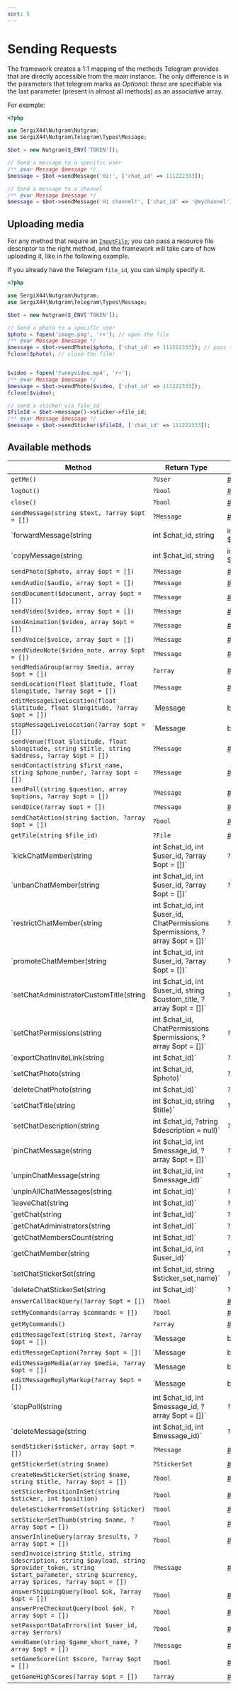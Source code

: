 ```yaml
---
sort: 5
---
```


# Sending Requests

The framework creates a 1:1 mapping of the methods Telegram provides that are directly accessible from the main
instance. The only difference is in the parameters that telegram marks as *Optional*: these are specifiable via the last
parameter (present in almost all methods) as an associative array.

For example:

```php
<?php

use SergiX44\Nutgram\Nutgram;
use SergiX44\Nutgram\Telegram\Types\Message;

$bot = new Nutgram($_ENV['TOKEN']);

// Send a message to a specific user
/** @var Message $message */
$message = $bot->sendMessage('Hi!', ['chat_id' => 111222333]);

// Send a message to a channel
/** @var Message $message */
$message = $bot->sendMessage('Hi channel!', ['chat_id' => '@mychannel']);
```

## Uploading media

For any method that require an [`InputFile`](https://core.telegram.org/bots/api#inputfile), you can pass a resource file
descriptor to the right method, and the framework will take care of how uploading it, like in the following example.

If you already have the Telegram `file_id`, you can simply specify it.

```php
<?php

use SergiX44\Nutgram\Nutgram;
use SergiX44\Nutgram\Telegram\Types\Message;

$bot = new Nutgram($_ENV['TOKEN']);

// Send a photo to a specific user
$photo = fopen('image.png', 'r+'); // open the file
/** @var Message $message */
$message = $bot->sendPhoto($photo, ['chat_id' => 111222333]); // pass the resource
fclose($photo); // close the file!


$video = fopen('funnyvideo.mp4', 'r+');
/** @var Message $message */
$message = $bot->sendPhoto($video, ['chat_id' => 111222333]);
fclose($video);

// send a sticker via file_id
$fileId = $bot->message()->sticker->file_id;
/** @var Message $message */
$message = $bot->sendSticker($fileId, ['chat_id' => 111222333]);
```

## Available methods

| Method | Return Type | Telegram Docs |
| --- | --- | --- |
| `getMe()` | `?User` | [#getme](https://core.telegram.org/bots/api#getme){:target="_blank"} |
| `logOut()` | `?bool` | [#logout](https://core.telegram.org/bots/api#logout){:target="_blank"} |
| `close()` | `?bool` | [#close](https://core.telegram.org/bots/api#close){:target="_blank"} |
| `sendMessage(string $text, ?array $opt = [])` | `?Message` | [#sendmessage](https://core.telegram.org/bots/api#sendmessage){:target="_blank"} |
| `forwardMessage(string|int $chat_id, string|int $from_chat_id, int $message_id, array $opt = [])` | `?Message` | [#forwardmessage](https://core.telegram.org/bots/api#forwardmessage){:target="_blank"} |
| `copyMessage(string|int $chat_id, string|int $from_chat_id, int $message_id, array $opt = [])` | `?MessageId` | [#copymessage](https://core.telegram.org/bots/api#copymessage){:target="_blank"} |
| `sendPhoto($photo, array $opt = [])` | `?Message` | [#sendphoto](https://core.telegram.org/bots/api#sendphoto){:target="_blank"} |
| `sendAudio($audio, array $opt = [])` | `?Message` | [#sendaudio](https://core.telegram.org/bots/api#sendaudio){:target="_blank"} |
| `sendDocument($document, array $opt = [])` | `?Message` | [#senddocument](https://core.telegram.org/bots/api#senddocument){:target="_blank"} |
| `sendVideo($video, array $opt = [])` | `?Message` | [#sendvideo](https://core.telegram.org/bots/api#sendvideo){:target="_blank"} |
| `sendAnimation($video, array $opt = [])` | `?Message` | [#sendanimation](https://core.telegram.org/bots/api#sendanimation){:target="_blank"} |
| `sendVoice($voice, array $opt = [])` | `?Message` | [#sendvoice](https://core.telegram.org/bots/api#sendvoice){:target="_blank"} |
| `sendVideoNote($video_note, array $opt = [])` | `?Message` | [#sendvideonote](https://core.telegram.org/bots/api#sendvideonote){:target="_blank"} |
| `sendMediaGroup(array $media, array $opt = [])` | `?array` | [#sendmediagroup](https://core.telegram.org/bots/api#sendmediagroup){:target="_blank"} |
| `sendLocation(float $latitude, float $longitude, ?array $opt = [])` | `?Message` | [#sendlocation](https://core.telegram.org/bots/api#sendlocation){:target="_blank"} |
| `editMessageLiveLocation(float $latitude, float $longitude, ?array $opt = [])` | `Message|bool|null` | [#editmessagelivelocation](https://core.telegram.org/bots/api#editmessagelivelocation){:target="_blank"} |
| `stopMessageLiveLocation(?array $opt = [])` | `Message|bool|null` | [#stopmessagelivelocation](https://core.telegram.org/bots/api#stopmessagelivelocation){:target="_blank"} |
| `sendVenue(float $latitude, float $longitude, string $title, string $address, ?array $opt = [])` | `?Message` | [#sendvenue](https://core.telegram.org/bots/api#sendvenue){:target="_blank"} |
| `sendContact(string $first_name, string $phone_number, ?array $opt = [])` | `?Message` | [#sendcontact](https://core.telegram.org/bots/api#sendcontact){:target="_blank"} |
| `sendPoll(string $question, array $options, ?array $opt = [])` | `?Message` | [#sendpoll](https://core.telegram.org/bots/api#sendpoll){:target="_blank"} |
| `sendDice(?array $opt = [])` | `?Message` | [#senddice](https://core.telegram.org/bots/api#senddice){:target="_blank"} |
| `sendChatAction(string $action, ?array $opt = [])` | `?bool` | [#sendchataction](https://core.telegram.org/bots/api#sendchataction){:target="_blank"} |
| `getFile(string $file_id)` | `?File` | [#getfile](https://core.telegram.org/bots/api#getfile){:target="_blank"} |
| `kickChatMember(string|int $chat_id, int $user_id, ?array $opt = [])` | `?bool` | [#kickchatmember](https://core.telegram.org/bots/api#kickchatmember){:target="_blank"} |
| `unbanChatMember(string|int $chat_id, int $user_id, ?array $opt = [])` | `?bool` | [#unbanchatmember](https://core.telegram.org/bots/api#unbanchatmember){:target="_blank"} |
| `restrictChatMember(string|int $chat_id, int $user_id, ChatPermissions $permissions, ?array $opt = [])` | `?bool` | [#restrictchatmember](https://core.telegram.org/bots/api#restrictchatmember){:target="_blank"} |
| `promoteChatMember(string|int $chat_id, int $user_id, ?array $opt = [])` | `?bool` | [#promotechatmember](https://core.telegram.org/bots/api#promotechatmember){:target="_blank"} |
| `setChatAdministratorCustomTitle(string|int $chat_id, int $user_id, string $custom_title, ?array $opt = [])` | `?bool` | [#setchatadministratorcustomtitle](https://core.telegram.org/bots/api#setchatadministratorcustomtitle){:target="_blank"} |
| `setChatPermissions(string|int $chat_id, ChatPermissions $permissions, ?array $opt = [])` | `?bool` | [#setchatpermissions](https://core.telegram.org/bots/api#setchatpermissions){:target="_blank"} |
| `exportChatInviteLink(string|int $chat_id)` | `?string` | [#exportchatinvitelink](https://core.telegram.org/bots/api#exportchatinvitelink){:target="_blank"} |
| `setChatPhoto(string|int $chat_id, $photo)` | `?bool` | [#setchatphoto](https://core.telegram.org/bots/api#setchatphoto){:target="_blank"} |
| `deleteChatPhoto(string|int $chat_id)` | `?bool` | [#deletechatphoto](https://core.telegram.org/bots/api#deletechatphoto){:target="_blank"} |
| `setChatTitle(string|int $chat_id, string $title)` | `?bool` | [#setchattitle](https://core.telegram.org/bots/api#setchattitle){:target="_blank"} |
| `setChatDescription(string|int $chat_id, ?string $description = null)` | `?bool` | [#setchatdescription](https://core.telegram.org/bots/api#setchatdescription){:target="_blank"} |
| `pinChatMessage(string|int $chat_id, int $message_id, ?array $opt = [])` | `?bool` | [#pinchatmessage](https://core.telegram.org/bots/api#pinchatmessage){:target="_blank"} |
| `unpinChatMessage(string|int $chat_id, int $message_id)` | `?bool` | [#unpinchatmessage](https://core.telegram.org/bots/api#unpinchatmessage){:target="_blank"} |
| `unpinAllChatMessages(string|int $chat_id)` | `?bool` | [#unpinallchatmessages](https://core.telegram.org/bots/api#unpinallchatmessages){:target="_blank"} |
| `leaveChat(string|int $chat_id)` | `?bool` | [#leavechat](https://core.telegram.org/bots/api#leavechat){:target="_blank"} |
| `getChat(string|int $chat_id)` | `?Chat` | [#getchat](https://core.telegram.org/bots/api#getchat){:target="_blank"} |
| `getChatAdministrators(string|int $chat_id)` | `?array` | [#getchatadministrators](https://core.telegram.org/bots/api#getchatadministrators){:target="_blank"} |
| `getChatMembersCount(string|int $chat_id)` | `?int` | [#getchatmemberscount](https://core.telegram.org/bots/api#getchatmemberscount){:target="_blank"} |
| `getChatMember(string|int $chat_id, int $user_id)` | `?ChatMember` | [#getchatmember](https://core.telegram.org/bots/api#getchatmember){:target="_blank"} |
| `setChatStickerSet(string|int $chat_id, string $sticker_set_name)` | `?bool` | [#setchatstickerset](https://core.telegram.org/bots/api#setchatstickerset){:target="_blank"} |
| `deleteChatStickerSet(string|int $chat_id)` | `?bool` | [#deletechatstickerset](https://core.telegram.org/bots/api#deletechatstickerset){:target="_blank"} |
| `answerCallbackQuery(?array $opt = [])` | `?bool` | [#answercallbackquery](https://core.telegram.org/bots/api#answercallbackquery){:target="_blank"} |
| `setMyCommands(array $commands = [])` | `?bool` | [#setmycommands](https://core.telegram.org/bots/api#setmycommands){:target="_blank"} |
| `getMyCommands()` | `?array` | [#getmycommands](https://core.telegram.org/bots/api#getmycommands){:target="_blank"} |
| `editMessageText(string $text, ?array $opt = [])` | `Message|bool|null` | [#editmessagetext](https://core.telegram.org/bots/api#editmessagetext){:target="_blank"} |
| `editMessageCaption(?array $opt = [])` | `Message|bool|null` | [#editmessagecaption](https://core.telegram.org/bots/api#editmessagecaption){:target="_blank"} |
| `editMessageMedia(array $media, ?array $opt = [])` | `Message|bool|null` | [#editmessagemedia](https://core.telegram.org/bots/api#editmessagemedia){:target="_blank"} |
| `editMessageReplyMarkup(?array $opt = [])` | `Message|bool|null` | [#editmessagereplymarkup](https://core.telegram.org/bots/api#editmessagereplymarkup){:target="_blank"} |
| `stopPoll(string|int $chat_id, int $message_id, ?array $opt = [])` | `?Poll` | [#stoppoll](https://core.telegram.org/bots/api#stoppoll){:target="_blank"} |
| `deleteMessage(string|int $chat_id, int $message_id)` | `?bool` | [#deletemessage](https://core.telegram.org/bots/api#deletemessage){:target="_blank"} |
| `sendSticker($sticker, array $opt = [])` | `?Message` | [#sendsticker](https://core.telegram.org/bots/api#sendsticker){:target="_blank"} |
| `getStickerSet(string $name)` | `?StickerSet` | [#getstickerset](https://core.telegram.org/bots/api#getstickerset){:target="_blank"} |
| `createNewStickerSet(string $name, string $title, ?array $opt = [])` | `?bool` | [#createnewstickerset](https://core.telegram.org/bots/api#createnewstickerset){:target="_blank"} |
| `setStickerPositionInSet(string $sticker, int $position)` | `?bool` | [#setstickerpositioninset](https://core.telegram.org/bots/api#setstickerpositioninset){:target="_blank"} |
| `deleteStickerFromSet(string $sticker)` | `?bool` | [#deletestickerfromset](https://core.telegram.org/bots/api#deletestickerfromset){:target="_blank"} |
| `setStickerSetThumb(string $name, ?array $opt = [])` | `?bool` | [#setstickersetthumb](https://core.telegram.org/bots/api#setstickersetthumb){:target="_blank"} |
| `answerInlineQuery(array $results, ?array $opt = [])` | `?bool` | [#answerinlinequery](https://core.telegram.org/bots/api#answerinlinequery){:target="_blank"} |
| `sendInvoice(string $title, string $description, string $payload, string $provider_token, string $start_parameter, string $currency, array $prices, ?array $opt = [])` | `?Message` | [#sendinvoice](https://core.telegram.org/bots/api#sendinvoice){:target="_blank"} |
| `answerShippingQuery(bool $ok, ?array $opt = [])` | `?bool` | [#answershippingquery](https://core.telegram.org/bots/api#answershippingquery){:target="_blank"} |
| `answerPreCheckoutQuery(bool $ok, ?array $opt = [])` | `?bool` | [#answerprecheckoutquery](https://core.telegram.org/bots/api#answerprecheckoutquery){:target="_blank"} |
| `setPassportDataErrors(int $user_id, array $errors)` | `?bool` | [#setpassportdataerrors](https://core.telegram.org/bots/api#setpassportdataerrors){:target="_blank"} |
| `sendGame(string $game_short_name, ?array $opt = [])` | `?Message` | [#sendgame](https://core.telegram.org/bots/api#sendgame){:target="_blank"} |
| `setGameScore(int $score, ?array $opt = [])` | `?bool` | [#setgamescore](https://core.telegram.org/bots/api#setgamescore){:target="_blank"} |
| `getGameHighScores(?array $opt = [])` | `?array` | [#getgamehighscores](https://core.telegram.org/bots/api#getgamehighscores){:target="_blank"} |
